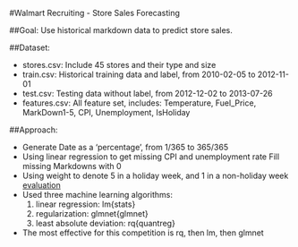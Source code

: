 #Walmart Recruiting - Store Sales Forecasting

##Goal:
Use historical markdown data to predict store sales. 

##Dataset:
 * stores.csv: Include 45 stores and their type and size 
 * train.csv: Historical training data and label, from 2010-02-05 to 2012-11-01
 * test.csv: Testing data without label, from 2012-12-02 to 2013-07-26
 * features.csv: All feature set, includes: Temperature, Fuel_Price, MarkDown1-5, CPI, Unemployment, IsHoliday

##Approach:

- Generate Date as a ‘percentage’, from 1/365 to 365/365
- Using linear regression to get missing CPI and unemployment rate
Fill missing Markdowns with 0
- Using weight to denote 5 in a holiday week, and 1 in a non-holiday week [evaluation](http://www.kaggle.com/c/walmart-recruiting-store-sales-forecasting/details/evaluation)
- Used three machine learning algorithms:
	1. linear regression: lm{stats}
	2. regularization: glmnet{glmnet}
	3. least absolute deviation: rq{quantreg} 
- The most effective for this competition is rq, then lm, then glmnet